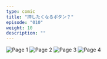 ```yaml
---
type: comic
title: "押したくなるボタン？"
episode: "010"
weight: 10
description: ""
---
```


![Page 1](name-1.jpg)
![Page 2](name-2.jpg)
![Page 3](name-3.jpg)
![Page 4](name-4.jpg)
